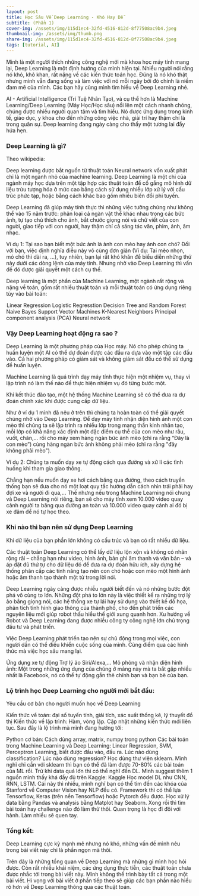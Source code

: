 ```yaml
---
layout: post
title: Học Sâu Về Deep Learning - Khó Hay Dễ 
subtitle: (Phần 1)
cover-img: /assets/img/115d1ec4-32fd-4516-812d-8f77508ac9b4.jpeg
thumbnail-img: /assets/img/thumb.png
share-img: /assets/img/115d1ec4-32fd-4516-812d-8f77508ac9b4.jpeg
tags: [tutorial, AI]
---
```


Mình là một người thích những công nghệ mới mà khoa học máy tính mang lại, Deep Learning là một định hướng của mình hiện tại. Nhiều người nói rằng nó khó, khô khan, rất nặng về các kiến thức toán học. Đúng là nó khó thật nhưng mình vẫn đang sống và làm việc với nó mỗi ngày bởi đó chính là niềm đam mê của mình. Các bạn hãy cùng mình tìm hiểu về Deep Learning nhé.

AI - Artificial Intelligence (Trí Tuệ Nhân Tạo), và cụ thể hơn là Machine Learning/Deep Learning (Máy Học/Học sâu) nổi lên một cách nhanh chóng, chúng được nhiều người quan tâm và tìm hiểu. Nó được ứng dụng trong kinh tế, giáo dục, y khoa cho đến những công việc nhà, giải trí hay thậm chí là trong quân sự. Deep learning đang ngày càng cho thấy một tương lai đầy hứa hẹn.

### Deep Learning là gì?
Theo wikipedia:

Deep learning được bắt nguồn từ thuật toán Neural network vốn xuất phát chỉ là một ngành nhỏ của machine learning. Deep Learning là một chi của ngành máy học dựa trên một tập hợp các thuật toán để cố gắng mô hình dữ liệu trừu tượng hóa ở mức cao bằng cách sử dụng nhiều lớp xử lý với cấu trúc phức tạp, hoặc bằng cách khác bao gồm nhiều biến đổi phi tuyến.

Deep Learning đã giúp máy tính thực thi những việc tưởng chừng như không thể vào 15 năm trước: phân loại cả ngàn vật thể khác nhau trong các bức ảnh, tự tạo chú thích cho ảnh, bắt chước giọng nói và chữ viết của con người, giao tiếp với con người, hay thậm chí cả sáng tác văn, phim, ảnh, âm nhạc.



Ví dụ 1: Tại sao bạn biết một bức ảnh là ảnh con mèo hay ảnh con chó? Đối với bạn, việc định nghĩa điều này vô cùng đơn giản (Ví dụ: Tai mèo nhọn, mỏ chó thì dài ra, …), tuy nhiên, bạn lại rất khó khăn để biểu diễn những thứ này dưới các dòng lệnh của máy tính. Nhưng nhờ vào Deep Learning thì vấn đề đó được giải quyết một cách cụ thể.

Deep learning là một phần của Machine Learning, một ngành rất rộng và nặng về toán, gồm rất nhiều thuật toán và mỗi thuật toán có ứng dụng riêng tùy vào bài toán:

 Linear Regression
Logistic Regresstion
Decision Tree and Random Forest
Naive Bayes
Support Vector Machines
K-Nearest Neighbors
Principal component analysis (PCA)
Neural network

### Vậy Deep Learning hoạt động ra sao ?
Deep Learning là một phương pháp của Học máy. Nó cho phép chúng ta huấn luyện một AI có thể dự đoán được các đầu ra dựa vào một tập các đầu vào. Cả hai phương pháp có giám sát và không giám sát đều có thể sử dụng để huấn luyện.

Machine Learning là quá trình dạy máy tính thực hiện một nhiệm vụ, thay vì lập trình nó làm thế nào để thực hiện nhiệm vụ đó từng bước một.

Khi kết thúc đào tạo, một hệ thống Machine Learning sẽ có thể đưa ra dự đoán chính xác khi được cung cấp dữ liệu.

Như ở ví dụ 1 mình đã nêu ở trên thì chúng ta hoàn toàn có thể giải quyết chúng nhờ vào Deep Learning. Để dạy máy tính nhận diện hình ảnh một con mèo thì chúng ta sẽ lập trình ra nhiều lớp trong mạng thần kinh nhân tạo, mỗi lớp có khả năng xác định một đặc điểm cụ thể của con mèo như râu, vuốt, chân,… rồi cho máy xem hàng ngàn bức ảnh mèo (chỉ ra rằng “Đây là con mèo”) cùng hàng ngàn bức ảnh không phải mèo (chỉ ra rằng "đây không phải mèo"). 

Ví dụ 2: Chúng ta muốn dạy xe tự động cách qua đường và xử lí các tình huống khi tham gia giao thông.

Chẳng hạn nếu muốn dạy xe hơi cách băng qua đường, theo cách truyền thống bạn sẽ đưa cho nó một loạt quy tắc hướng dẫn cách nhìn trái phải hay đợi xe và người đi qua,… Thế nhưng nếu trong Machine Learning nói chung và Deep Learning nói riêng, bạn sẽ cho máy tính xem 10.000 video quay cảnh người ta băng qua đường an toàn và 10.000 video quay cảnh ai đó bị xe đâm để nó tự học theo.



### Khi nào thì bạn nên sử dụng Deep Learning
Khi dữ liệu của bạn phần lớn không có cấu trúc và bạn có rất nhiều dữ liệu.

Các thuật toán Deep Learning có thể lấy dữ liệu lộn xộn và không có nhãn rộng rãi – chẳng hạn như video, hình ảnh, bản ghi âm thanh và văn bản – và áp đặt đủ thứ tự cho dữ liệu đó để đưa ra dự đoán hữu ích, xây dựng hệ thống phân cấp các tính năng tạo nên con chó hoặc con mèo một hình ảnh hoặc âm thanh tạo thành một từ trong lời nói.

Deep Learning ngày càng được nhiều người biết đến và nó những bước đột phá vô cùng to lớn. Những đột phá to lớn này là việc thiết kế ra những trợ lý ảo bằng giọng nói, các hệ thống xe tự lái hay sử dụng vào thiết kế đồ họa, phân tích tình hình giao thông của thành phố, cho đến phát triển các nguyên liệu mới giúp robot thấu hiểu thế giới xung quanh hơn. Xu hướng về Robot và Deep Learning đang được nhiều công ty công nghệ lớn chú trọng đầu tư và phát triển.

Việc Deep Learning phát triển tạo nên sự chủ động trong mọi việc, con người dần có thể điều khiển cuộc sống của mình. Cùng điểm qua các hình thức mà việc học sâu mang lại.

Ứng dụng xe tự động
Trợ lý ảo Siri/Alexa,...
Mô phỏng và nhận diện hình ảnh: Một trong những ứng dụng của chúng ở mảng này mà ta bắt gặp nhiều nhất là Facebook, nó có thể tự động gắn thẻ chính bạn và bạn bè của bạn.


### Lộ trình học Deep Learning cho người mới bắt đầu:
Yêu cầu cơ bản cho người muốn học về Deep Learning

Kiến thức về toán: đại số tuyến tính, giải tích, xác suất thống kê, lý thuyết đồ thị
Kiến thức về lập trình: Hàm, vòng lặp.
Cập nhật những kiến thức mới liên tục.
Sau đây là lộ trình mà mình đang hướng tới:

Python cơ bản: Cách dùng array, matrix, numpy trong python
Các bài toán trong Machine Learning và Deep Learning: Linear Regression, SVM, Perceptron Learning, biết được đầu vào, đầu ra. Lúc nào dùng classification? Lúc nào dùng regression?
Học dùng thư viện sklearn. Mình nghĩ chỉ cần với sklearn thì bạn có thể đã làm được 70-80% các bài toán của ML rồi. Trừ khi data quá lớn thì có thể nghĩ đến DL. Mình suggest thêm 1 nguồn mình thấy khá đầy đủ trên Kaggle: Kaggle
Học model DL như CNN, RNN, LSTM. Cái này thì nhiều, mình nghĩ bạn có thể tìm đến các khóa của Stanford về Computer Vision hay NLP đều có. Framework thì có thể lựa Tensorflow, Keras (trên nền Tensorflow) hoặc Pytorch đều được.
Học xử lý data bằng Pandas và analysis bằng Matplot hay Seaborn. 
Xong rồi thì tìm bài toán hay challenge nào đó làm thử thôi. Quan trọng là học đi đôi với hành. Làm nhiều sẽ quen tay.
### Tổng kết:
Deep Learning cực kỳ mạnh mẽ nhưng nó khó, những vấn đề mình nêu trong bài viết này chỉ là phần ngọn mà thôi.

Trên đây là những tổng quan về Deep Learning mà những gì mình học hỏi được. Còn rất nhiều khái niệm, các ứng dụng thực tiễn, các thuật toán chưa được nhắc tới trong bài viết này. Mình không thể trình bày tất cả trong một bài viết. Hi vọng với bài viết ở phần tiếp theo sẽ giúp các bạn phần nào hiểu rõ hơn về Deep Learning thông qua các thuật toán.
